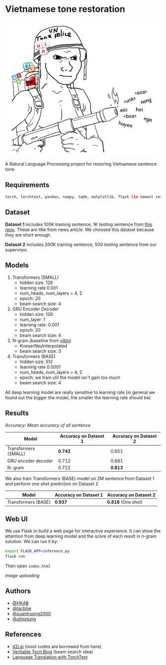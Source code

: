 
# Vietnamese tone restoration

![logo](./assets/icon.png)

A Natural Language Processing project for restoring Vietnamese sentence tone.


## Requirements 

```bash 
torch, torchtext, pandas, numpy, tqdm, matplotlib, flask (in newest version)
```
    
## Dataset

**Dataset 1** includes 100K training sentence, 1K testing sentence from [this repo](https://github.com/binhvq/news-corpus#full-txttitle--description--body-v1). These are title from news article. We choosed this dataset because they are short enough.

**Dataset 2** includes 200K training sentence, 500 testing sentence from our supervisor.

## Models

1. Transformers (SMALL)
    + hidden size: 128
    + learning rate 0.001
    + num_heads, num_layers = 4, 2
    + epoch: 20
    + beam search size: 4
2. GRU Encoder Decoder
    + hidden size: 128
    + num_layer: 1
    + learning rate: 0.001
    + epoch: 20
    + beam search size: 4
3. N-gram (baseline from [viblo](https://viblo.asia/p/language-modeling-mo-hinh-ngon-ngu-va-bai-toan-them-dau-cau-trong-tieng-viet-1VgZveV2KAw))
    + KneserNeyInterpolated
    + beam search size: 3
4. Transformers (BASE)
    + hidden size: 512
    + learning rate 0.0001
    + num_heads, num_layers = 4, 2
    + epoch: we train util the model isn't gain too much
    + beam search size: 4

All deep learning model are really sensitive to learning rate (in general we found out the bigger the model, the smaller the learning rate should be)

## Results

*Accuracy: Mean accuracy of all sentence*

| Model  | Accuracy on Dataset 1 | Accuracy on Dataset 2 |
| ------------- | ------------- | ------------- |
| Transformers (SMALL)  | **0.742**  | 0.651 |
| GRU encoder decoder  | 0.712  | 0.661 |
| N-gram  | 0.722  | **0.813** |

We also train Transformers (BASE) model on 2M sentence from Dataset 1 and perform one shot prediction on Dataset 2

| Model  | Accuracy on Dataset 1 | Accuracy on Dataset 2 |
| ------------- | ------------- | ------------- |
| Transformers (BASE) | **0.937** | **0.818** (One shot) |

## Web UI

We use Flask to build a web page for interactive experience. It can show the attention from deep learning model and the score of each result in n-gram solution. 
We can run it by:
```bash 
export FLASK_APP=inference.py
flask run
```
Then open `index.html`

*image uploading*

## Authors

- [@HKAB](https://www.github.com/HKAB)
- [@tacbliw](https://github.com/tacbliw)
- [@xuantruong2000](https://github.com/xuantruong2000)
- [@ultoxtung](https://github.com/ultoxtung)

## References

- [d2l.ai](https://d2l.ai/) (most codes are borrowed from here)
- [Veritable Tech Blog](https://blog.ceshine.net/post/implementing-beam-search-part-1/) (beam search idea)
- [Language Translation with TorchText](https://pytorch.org/tutorials/beginner/torchtext_translation_tutorial.html)
